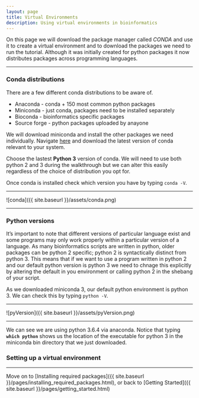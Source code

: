 ```yaml
---
layout: page
title: Virtual Environments
description: Using virtual environments in bioinformatics 
---
```


On this page we will download the package manager called *CONDA* and use it to create a virtual environment and to 
download the packages we need to run the tutorial. Although it was initially created for python packages it now
distributes packages across programming languages.

***

### Conda distributions

There are a few different conda distributions to be aware of.

+ Anaconda - conda + 150 most common python packages
+ Miniconda - just conda, packages need to be installed separately
+ Bioconda - bioinformatics specific packages
+ Source forge - python packages uploaded by anayone

We will download miniconda and install the other packages we need individually. Navigate 
[here](https://conda.io/miniconda.html) and download the latest version of conda relevant
to your system. 

Choose the lastest **Python 3** version of conda. We will need to use both python 2 and 3 during the walkthrough
but we can alter this easily regardless of the choice of distribution you opt for. 

Once conda is installed check which version you have by typing `conda -V`.

***

![conda]({{ site.baseurl }}/assets/conda.png)

***

### Python versions

It’s important to note that different versions of particular language exist and some programs may only work properly 
within a particular version of a language. As many bioinformatics scripts are written in python, older 
packages can be python 2 specific; python 2 is syntactically distinct from python 3. This means that if we want 
to use a program written in python 2 and our default python version is python 3 we need to chnage this explicitly by
altering the default in you environment or calling python 2 in the shebang of your script.

As we downloaded miniconda 3, our default python environment is python 3. We can check this by typing `python -V`.   

***

![pyVersion]({{ site.baseurl }}/assets/pyVersion.png)

***

We can see we are using python 3.6.4 via anaconda. Notice that typing **`which python`** shows us the location of the 
executable for python 3 in the miniconda bin directory that we just downloaded. 

### Setting up a virtual environment





***

Move on to [Installing required packages]({{ site.baseurl }}/pages/installing_required_packages.html),
or back to [Getting Started]({{ site.baseurl }}/pages/getting_started.html)


